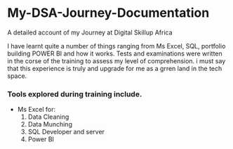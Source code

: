 # My-DSA-Journey-Documentation
A detailed account of my Journey at Digital Skillup Africa


I have learnt quite a number of things ranging from Ms Excel, SQL, portfolio building POWER BI and how it works. Tests and examinations were written in the corse of the training to assess my level of comprehension. i must say that this experience is truly and upgrade for me as a grren land in the tech space.

### Tools explored during training include. 
- Ms Excel for:
  1. Data Cleaning
  2. Data Munching
  3. SQL Developer and server
  4. Power BI
